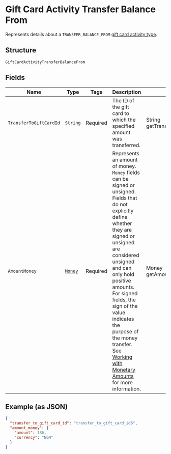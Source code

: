 
# Gift Card Activity Transfer Balance From

Represents details about a `TRANSFER_BALANCE_FROM` [gift card activity type](../../doc/models/gift-card-activity-type.md).

## Structure

`GiftCardActivityTransferBalanceFrom`

## Fields

| Name | Type | Tags | Description | Getter |
|  --- | --- | --- | --- | --- |
| `TransferToGiftCardId` | `String` | Required | The ID of the gift card to which the specified amount was transferred. | String getTransferToGiftCardId() |
| `AmountMoney` | [`Money`](../../doc/models/money.md) | Required | Represents an amount of money. `Money` fields can be signed or unsigned.<br>Fields that do not explicitly define whether they are signed or unsigned are<br>considered unsigned and can only hold positive amounts. For signed fields, the<br>sign of the value indicates the purpose of the money transfer. See<br>[Working with Monetary Amounts](https://developer.squareup.com/docs/build-basics/working-with-monetary-amounts)<br>for more information. | Money getAmountMoney() |

## Example (as JSON)

```json
{
  "transfer_to_gift_card_id": "transfer_to_gift_card_id6",
  "amount_money": {
    "amount": 186,
    "currency": "NGN"
  }
}
```

